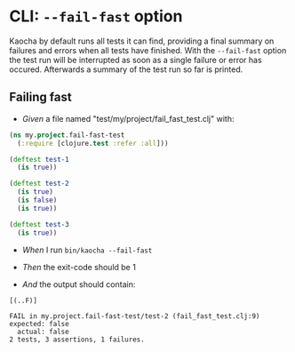 <!-- This document is generated based on a corresponding .feature file, do not edit directly -->

# CLI: `--fail-fast` option

Kaocha by default runs all tests it can find, providing a final summary on
failures and errors when all tests have finished. With the `--fail-fast`
option the test run will be interrupted as soon as a single failure or error
has occured. Afterwards a summary of the test run so far is printed.

## Failing fast

- <em>Given </em> a file named "test/my/project/fail_fast_test.clj" with:

``` clojure
(ns my.project.fail-fast-test
  (:require [clojure.test :refer :all]))

(deftest test-1
  (is true))

(deftest test-2
  (is true)
  (is false)
  (is true))

(deftest test-3
  (is true))
```


- <em>When </em> I run `bin/kaocha --fail-fast`

- <em>Then </em> the exit-code should be 1

- <em>And </em> the output should contain:

``` nil
[(..F)]

FAIL in my.project.fail-fast-test/test-2 (fail_fast_test.clj:9)
expected: false
  actual: false
2 tests, 3 assertions, 1 failures.
```



